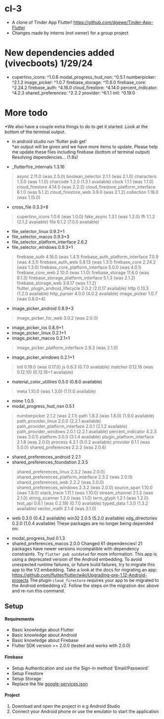 # cl-3 
* A clone of Tinder App Flutter! https://github.com/dgewe/Tinder-App-Flutter
* Changes made by interns (not owner) for a group project

# New dependencies added (vivecboots) 1/29/24
 *  cupertino_icons: ^1.0.6
  modal_progress_hud_nsn: ^0.5.1
  numberpicker: ^2.1.2
  image_picker: ^1.0.7
  firebase_storage: ^11.6.0
  firebase_core: ^2.24.2
  firebase_auth: ^4.16.0
  cloud_firestore: ^4.14.0
  percent_indicator: ^4.2.3
  shared_preferences: ^2.2.2
  provider: ^6.1.1
  intl: ^0.19.0


# More todo
*We also have a couple extra things to do to get it started.   Look at the bottom of the terminal output.  


* in android studio run 'flutter pub get'  
*an output will be given and we have more items to update.  Please help me update these files including firebase (bottom of terminal output)
Resolving dependencies... (1.8s)
+ _flutterfire_internals 1.3.16
> async 2.11.0 (was 2.5.0)
> boolean_selector 2.1.1 (was 2.1.0)
> characters 1.3.0 (was 1.1.0)
  charcode 1.2.0 (1.3.1 available)
> clock 1.1.1 (was 1.1.0)
> cloud_firestore 4.14.0 (was 2.2.2)
> cloud_firestore_platform_interface 6.1.0 (was 5.1.2)
> cloud_firestore_web 3.9.0 (was 2.1.2)
> collection 1.18.0 (was 1.15.0)
+ cross_file 0.3.3+8
> cupertino_icons 1.0.6 (was 1.0.0)
> fake_async 1.3.1 (was 1.2.0)
  ffi 1.1.2 (2.1.2 available)
  file 6.1.2 (7.0.0 available)
+ file_selector_linux 0.9.2+1
+ file_selector_macos 0.9.3+3
+ file_selector_platform_interface 2.6.2
+ file_selector_windows 0.9.3+1
> firebase_auth 4.16.0 (was 1.4.1)
> firebase_auth_platform_interface 7.0.9 (was 4.3.1)
> firebase_auth_web 5.8.13 (was 1.3.1)
> firebase_core 2.24.2 (was 1.3.0)
> firebase_core_platform_interface 5.0.0 (was 4.0.1)
> firebase_core_web 2.10.0 (was 1.1.0)
> firebase_storage 11.6.0 (was 8.1.3)
> firebase_storage_platform_interface 5.1.3 (was 2.1.2)
> firebase_storage_web 3.6.17 (was 1.1.2)
  flutter_plugin_android_lifecycle 2.0.2 (2.0.17 available)
  http 0.13.3 (1.2.0 available)
  http_parser 4.0.0 (4.0.2 available)
> image_picker 1.0.7 (was 0.8.0+4)
+ image_picker_android 0.8.9+3
> image_picker_for_web 3.0.2 (was 2.0.0)
+ image_picker_ios 0.8.9+1
+ image_picker_linux 0.2.1+1
+ image_picker_macos 0.2.1+1
> image_picker_platform_interface 2.9.3 (was 2.1.0)
+ image_picker_windows 0.2.1+1
> intl 0.19.0 (was 0.17.0)
  js 0.6.3 (0.7.0 available)
> matcher 0.12.16 (was 0.12.10) (0.12.16+1 available)
+ material_color_utilities 0.5.0 (0.8.0 available)
> meta 1.10.0 (was 1.3.0) (1.11.0 available)
+ mime 1.0.5
+ modal_progress_hud_nsn 0.5.1
> numberpicker 2.1.2 (was 2.1.1)
> path 1.8.3 (was 1.8.0) (1.9.0 available)
  path_provider_linux 2.0.0 (2.2.1 available)
  path_provider_platform_interface 2.0.1 (2.1.2 available)
  path_provider_windows 2.0.1 (2.2.1 available)
> percent_indicator 4.2.3 (was 3.0.1)
  platform 3.0.0 (3.1.4 available)
> plugin_platform_interface 2.1.8 (was 2.0.0)
  process 4.2.1 (5.0.2 available)
> provider 6.1.1 (was 5.0.0)
> shared_preferences 2.2.2 (was 2.0.6)
+ shared_preferences_android 2.2.1
+ shared_preferences_foundation 2.3.5
> shared_preferences_linux 2.3.2 (was 2.0.0)
> shared_preferences_platform_interface 2.3.2 (was 2.0.0)
> shared_preferences_web 2.2.2 (was 2.0.0)
> shared_preferences_windows 2.3.2 (was 2.0.0)
> source_span 1.10.0 (was 1.8.0)
> stack_trace 1.11.1 (was 1.10.0)
> stream_channel 2.1.2 (was 2.1.0)
> string_scanner 1.2.0 (was 1.1.0)
> term_glyph 1.2.1 (was 1.2.0)
> test_api 0.6.1 (was 0.2.19) (0.7.0 available)
  typed_data 1.3.0 (1.3.2 available)
> vector_math 2.1.4 (was 2.1.0)
+ web 0.3.0 (0.4.2 available)
  win32 2.0.5 (5.2.0 available)
  xdg_directories 0.2.0 (1.0.4 available)
These packages are no longer being depended on:
- modal_progress_hud 0.1.3
- shared_preferences_macos 2.0.0
Changed 61 dependencies!
21 packages have newer versions incompatible with dependency constraints.
Try `flutter pub outdated` for more information.
This app is using a deprecated version of the Android embedding.
To avoid unexpected runtime failures, or future build failures, try to migrate this app to the V2 embedding.
Take a look at the docs for migrating an app: https://github.com/flutter/flutter/wiki/Upgrading-pre-1.12-Android-projects
The plugin `cloud_firestore` requires your app to be migrated to the Android embedding v2. Follow the steps on the migration doc above and re-run this command.  


## Setup

#### Requirements
* Basic knowledge about Flutter
* Basic knowledge about Android
* Basic knowledge about Firebase
* Flutter SDK version >= 2.0.0 (tested and works with 2.0.0)

#### Firebase
* Setup Authentication and use the Sign-in method 'Email/Password'
* Setup Firestore
* Setup Storage
* Replace the file [google-services.json](android/app/google-services.json)

#### Project
1. Download and open the project in e.g Android Studio
2. Connect your Android phone or use the emulator to start the application
